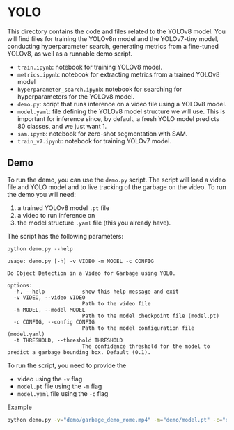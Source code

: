 # YOLO
This directory contains the code and files related to the YOLOv8 model. You will find files for training
the YOLOv8n model and the YOLOv7-tiny model, conducting hyperparameter search, generating metrics from a fine-tuned YOLOv8, as well
as a runnable demo script.

* `train.ipynb`: notebook for training YOLOv8 model.
* `metrics.ipynb`: notebook for extracting metrics from a trained YOLOv8 model
* `hyperparameter_search.ipynb`: notebook for searching for hyperparameters for the YOLOv8 model.
* `demo.py`: script that runs inference on a video file using a YOLOv8 model.
* `model.yaml`: file defining the YOLOv8 model structure we will use. This is important for inference
    since, by default, a fresh YOLO model predicts 80 classes, and we just want 1.
* `sam.ipynb`: notebook for zero-shot segmentation with SAM.
* `train_v7.ipynb`: notebook for training YOLOv7 model.


## Demo
To run the demo, you can use the `demo.py` script. The script will load a video file and YOLO model
and to live tracking of the garbage on the video. To run the demo you will need:

1. a trained YOLOv8 model `.pt` file
2. a video to run inference on
3. the model structure `.yaml` file (this you already have).

The script has the following parameters:
```
python demo.py --help

usage: demo.py [-h] -v VIDEO -m MODEL -c CONFIG

Do Object Detection in a Video for Garbage using YOLO.

options:
  -h, --help            show this help message and exit
  -v VIDEO, --video VIDEO
                        Path to the video file
  -m MODEL, --model MODEL
                        Path to the model checkpoint file (model.pt)
  -c CONFIG, --config CONFIG
                        Path to the model configuration file (model.yaml)
  -t THRESHOLD, --threshold THRESHOLD
                        The confidence threshold for the model to predict a garbage bounding box. Default (0.1).                  
```

To run the script, you need to provide the

* video using the `-v` flag
* `model.pt` file using the `-m` flag
* `model.yaml` file using the `-c` flag

Example
```bash
python demo.py -v="demo/garbage_demo_rome.mp4" -m="demo/model.pt" -c="demo/model.yaml"
```